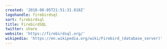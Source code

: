 ```yaml
---
created: '2018-08-05T21:51:31.818Z'
logohandle: firebirdsql
sort: firebirdsql
title: FirebirdSQL
twitter: share
website: 'https://firebirdsql.org/'
wikipedia: 'https://en.wikipedia.org/wiki/Firebird_(database_server)'
---
```

